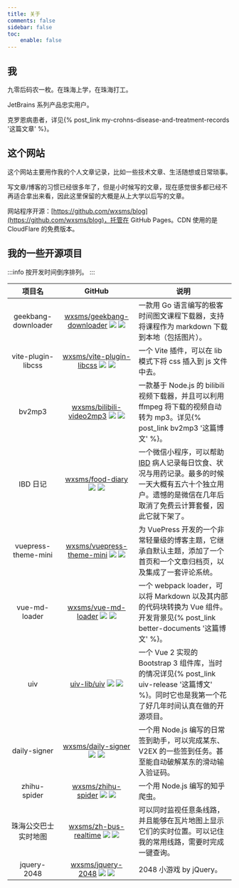 ```yaml
---
title: 关于
comments: false
sidebar: false
toc:
    enable: false
---
```


## 我

九零后码农一枚。在珠海上学，在珠海打工。

JetBrains 系列产品忠实用户。

克罗恩病患者，详见{% post_link my-crohns-disease-and-treatment-records '这篇文章' %}。

## 这个网站

这个网站主要用作我的个人文章记录，比如一些技术文章、生活随想或日常琐事。

写文章/博客的习惯已经很多年了，但是小时候写的文章，现在感觉很多都已经不再适合拿出来看，因此这里保留的大概是从上大学以后写的文章。

网站程序开源：[https://github.com/wxsms/blog](https://github.com/wxsms/blog)，托管在 GitHub Pages。CDN 使用的是 CloudFlare 的免费版本。

## 我的一些开源项目

:::info
按开发时间倒序排列。
:::

| 项目名 | GitHub   | 说明 |
| :-----: | :---------: | ------- |
| geekbang-downloader | [wxsms/geekbang-downloader](https://github.com/wxsms/geekbang-downloader) ![](https://badgen.net/badge/维护状态/正常/green) ![](https://badgen.net/github/stars/wxsms/geekbang-downloader)  | 一款用 Go 语言编写的极客时间图文课程下载器，支持将课程作为 markdown 下载到本地（包括图片）。 |
| vite-plugin-libcss | [wxsms/vite-plugin-libcss](https://github.com/wxsms/vite-plugin-libcss) ![](https://badgen.net/badge/维护状态/正常/green) ![](https://badgen.net/github/stars/wxsms/vite-plugin-libcss) | 一个 Vite 插件，可以在 lib 模式下将 css 插入到 js 文件中去。 |
| bv2mp3 | [wxsms/bilibili-video2mp3](https://github.com/wxsms/bilibili-video2mp3) ![](https://badgen.net/badge/维护状态/正常/green) ![](https://badgen.net/github/stars/wxsms/bilibili-video2mp3) | 一款基于 Node.js 的 bilibili 视频下载器，并且可以利用 ffmpeg 将下载的视频自动转为 mp3。详见{% post_link bv2mp3 '这篇博文' %}。 |
| IBD 日记 | [wxsms/food-diary](https://github.com/wxsms/food-diary) ![](https://badgen.net/badge/维护状态/停更/grey) ![](https://badgen.net/github/stars/wxsms/food-diary) | 一个微信小程序，可以帮助 [IBD](https://en.wikipedia.org/wiki/Inflammatory_bowel_disease) 病人记录每日饮食、状况与用药记录。最多的时候一天大概有五六十个独立用户。遗憾的是微信在几年后取消了免费云计算套餐，因此它就下架了。 |
| vuepress-theme-mini | [wxsms/vuepress-theme-mini](https://github.com/wxsms/vuepress-theme-mini) ![](https://badgen.net/badge/维护状态/停更/grey) ![](https://badgen.net/github/stars/wxsms/vuepress-theme-mini) | 为 VuePress 开发的一个非常轻量级的博客主题，它继承自默认主题，添加了一个首页和一个文章归档页，以及集成了一套评论系统。 |
| vue-md-loader | [wxsms/vue-md-loader](https://github.com/wxsms/vue-md-loader) ![](https://badgen.net/badge/维护状态/正常/green) ![](https://badgen.net/github/stars/wxsms/vue-md-loader) | 一个 webpack loader，可以将 Markdown 以及其内部的代码块转换为 Vue 组件。开发背景见{% post_link better-documents '这篇博文' %}。 |
| uiv | [uiv-lib/uiv](https://github.com/uiv-lib/uiv) ![](https://badgen.net/badge/维护状态/正常/green) ![](https://badgen.net/github/stars/uiv-lib/uiv) | 一个 Vue 2 实现的 Bootstrap 3 组件库，当时的情况详见{% post_link uiv-release '这篇博文' %}。同时它也是我第一个花了好几年时间认真在做的开源项目。 |
| daily-signer | [wxsms/daily-signer](https://github.com/wxsms/daily-signer) ![](https://badgen.net/badge/维护状态/停更/grey) ![](https://badgen.net/github/stars/wxsms/daily-signer) | 一个用 Node.js 编写的日常签到助手，可以完成某东、V2EX 的一些签到任务。甚至能自动破解某东的滑动输入验证码。 |
| zhihu-spider | [wxsms/zhihu-spider](https://github.com/wxsms/zhihu-spider) ![](https://badgen.net/badge/维护状态/停更/grey) ![](https://badgen.net/github/stars/wxsms/zhihu-spider) | 一个用 Node.js 编写的知乎爬虫。 |
| 珠海公交巴士实时地图 | [wxsms/zh-bus-realtime](https://github.com/wxsms/zh-bus-realtime) ![](https://badgen.net/badge/维护状态/停更/grey) ![](https://badgen.net/github/stars/wxsms/zh-bus-realtime) | 可以同时监视任意条线路，并且能够在瓦片地图上显示它们的实时位置。可以记住我的常用线路，需要时完成一键查询。 |
| jquery-2048 | [wxsms/jquery-2048](https://github.com/wxsms/jquery-2048) ![](https://badgen.net/badge/维护状态/停更/grey) ![](https://badgen.net/github/stars/wxsms/jquery-2048) | 2048 小游戏 by jQuery。 |
